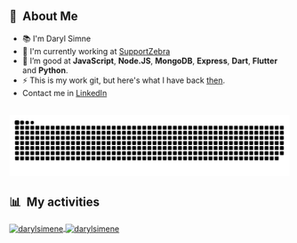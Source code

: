 <div>

  ## 🧭 &nbsp;About Me

  - 📚 I'm Daryl Simne
  - 🔭 I'm currently working at <a href="https://www.linkedin.com/company/support-zebra-an-fbc-company-/">SupportZebra</a>
  - 🌱  I’m good at  **JavaScript**, **Node.JS**, **MongoDB**, **Express**, **Dart**, **Flutter** and **Python**.
  - ⚡ This is my work git, but here's what I have back <a href="https://github.com/johndarylsimene">then</a>.
  - Contact me in <a href="https://www.linkedin.com/in/john-daryl-simene-ab59bb219/">LinkedIn</a>

  <br>
  

</div>

<!---
darylsimene/darylsimene is a ✨ special ✨ repository because its `README.md` (this file) appears on your GitHub profile.
You can click the Preview link to take a look at your changes.
--->

<div>
  <img src="	https://raw.githubusercontent.com/platane/snk/output/github-contribution-grid-snake-dark.svg" alt="snake"></center>
</div>

<div>

  ## 📊 &nbsp;My activities
  <a href="https://github.com/darylsimene">
    <img width=450 height=170 align="center" alt="darylsimene" src="https://github-readme-stats.vercel.app/api?username=darylsimene&theme=midnight-purple&show_icons=true&bg_color=0D1117&hide_border=true&count_private=true" />
  </a>
  <a href="https://github.com/darylsimene">
    <img align="center" alt="darylsimene" src="https://github-readme-stats.vercel.app/api/top-langs/?username=darylsimene&theme=midnight-purple&layout=compact&bg_color=0D1117&hide_border=true&count_private=true" />
  </a>
</div>

<div>
